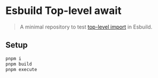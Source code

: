 # Esbuild Top-level await

> A minimal repository to test [top-level import](https://github.com/tc39/proposal-top-level-await) in Esbuild.

## Setup

```bash
pnpm i
pnpm build
pnpm execute
```